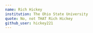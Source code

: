 ```yaml
---
name: Rich Hickey
institution: The Ohio State University
quote: No, not THAT Rich Hickey
github_user: hickey221
---
```

